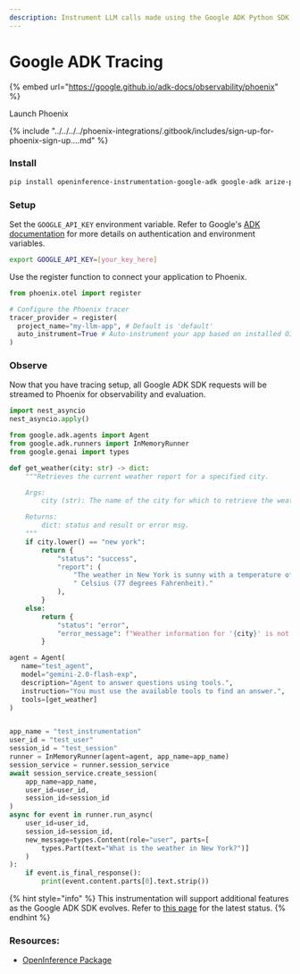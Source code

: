 ```yaml
---
description: Instrument LLM calls made using the Google ADK Python SDK
---
```


# Google ADK Tracing

{% embed url="https://google.github.io/adk-docs/observability/phoenix" %}

Launch Phoenix

{% include "../../../../phoenix-integrations/.gitbook/includes/sign-up-for-phoenix-sign-up....md" %}

### Install <a href="#install" id="install"></a>

```bash
pip install openinference-instrumentation-google-adk google-adk arize-phoenix-otel
```

### Setup <a href="#setup" id="setup"></a>

Set the `GOOGLE_API_KEY` environment variable. Refer to Google's [ADK documentation](https://cloud.google.com/vertex-ai/docs/generative-ai/overview) for more details on authentication and environment variables.

```bash
export GOOGLE_API_KEY=[your_key_here]
```

Use the register function to connect your application to Phoenix.

```python
from phoenix.otel import register

# Configure the Phoenix tracer
tracer_provider = register(
  project_name="my-llm-app", # Default is 'default'
  auto_instrument=True # Auto-instrument your app based on installed OI dependencies
)
```

### Observe <a href="#observe" id="observe"></a>

Now that you have tracing setup, all Google ADK SDK requests will be streamed to Phoenix for observability and evaluation.

```python
import nest_asyncio
nest_asyncio.apply()

from google.adk.agents import Agent
from google.adk.runners import InMemoryRunner
from google.genai import types

def get_weather(city: str) -> dict:
    """Retrieves the current weather report for a specified city.

    Args:
        city (str): The name of the city for which to retrieve the weather report.

    Returns:
        dict: status and result or error msg.
    """
    if city.lower() == "new york":
        return {
            "status": "success",
            "report": (
                "The weather in New York is sunny with a temperature of 25 degrees"
                " Celsius (77 degrees Fahrenheit)."
            ),
        }
    else:
        return {
            "status": "error",
            "error_message": f"Weather information for '{city}' is not available.",
        }

agent = Agent(
   name="test_agent",
   model="gemini-2.0-flash-exp",
   description="Agent to answer questions using tools.",
   instruction="You must use the available tools to find an answer.",
   tools=[get_weather]
)


app_name = "test_instrumentation"
user_id = "test_user"
session_id = "test_session"
runner = InMemoryRunner(agent=agent, app_name=app_name)
session_service = runner.session_service
await session_service.create_session(
    app_name=app_name,
    user_id=user_id,
    session_id=session_id
)
async for event in runner.run_async(
    user_id=user_id,
    session_id=session_id,
    new_message=types.Content(role="user", parts=[
        types.Part(text="What is the weather in New York?")]
    )
):
    if event.is_final_response():
        print(event.content.parts[0].text.strip())
```

{% hint style="info" %}
This instrumentation will support additional features as the Google ADK SDK evolves. Refer to [this page](https://pypi.org/project/openinference-instrumentation-google-adk/#description) for the latest status.
{% endhint %}

### Resources:

* [OpenInference Package](https://github.com/Arize-ai/openinference/tree/main/python/instrumentation/openinference-instrumentation-google-adk)
